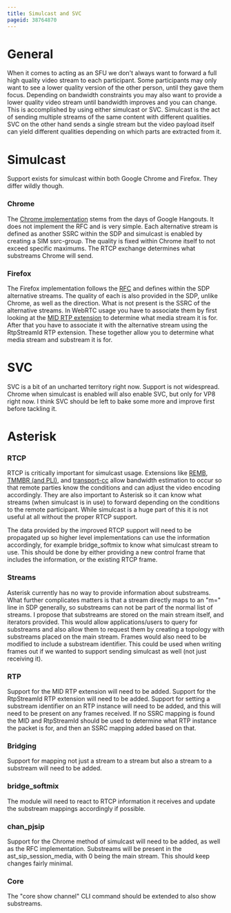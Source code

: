 ```yaml
---
title: Simulcast and SVC
pageid: 38764870
---
```


General
=======

When it comes to acting as an SFU we don't always want to forward a full high quality video stream to each participant. Some participants may only want to see a lower quality version of the other person, until they gave them focus. Depending on bandwidth constraints you may also want to provide a lower quality video stream until bandwidth improves and you can change. This is accomplished by using either simulcast or SVC. Simulcast is the act of sending multiple streams of the same content with different qualities. SVC on the other hand sends a single stream but the video payload itself can yield different qualities depending on which parts are extracted from it.

Simulcast
=========

Support exists for simulcast within both Google Chrome and Firefox. They differ wildly though.

### Chrome

The [Chrome implementation](http://www.rtcbits.com/2014/09/using-native-webrtc-simulcast-support.html) stems from the days of Google Hangouts. It does not implement the RFC and is very simple. Each alternative stream is defined as another SSRC within the SDP and simulcast is enabled by creating a SIM ssrc-group. The quality is fixed within Chrome itself to not exceed specific maximums. The RTCP exchange determines what substreams Chrome will send.

### Firefox

The Firefox implementation follows the [RFC](https://tools.ietf.org/html/draft-ietf-mmusic-sdp-simulcast-10) and defines within the SDP alternative streams. The quality of each is also provided in the SDP, unlike Chrome, as well as the direction. What is not present is the SSRC of the alternative streams. In WebRTC usage you have to associate them by first looking at the [MID RTP extension](https://www.ietf.org/id/draft-ietf-mmusic-sdp-bundle-negotiation-39.txt) to determine what media stream it is for. After that you have to associate it with the alternative stream using the RtpStreamId RTP extension. These together allow you to determine what media stream and substream it is for.

SVC
===

 SVC is a bit of an uncharted territory right now. Support is not widespread. Chrome when simulcast is enabled will also enable SVC, but only for VP8 right now. I think SVC should be left to bake some more and improve first before tackling it.

Asterisk
========

### RTCP

RTCP is critically important for simulcast usage. Extensions like [REMB](https://datatracker.ietf.org/doc/draft-alvestrand-rmcat-remb/), [TMMBR (and PLI)](https://tools.ietf.org/html/rfc5104), and [transport-cc](https://tools.ietf.org/html/draft-holmer-rmcat-transport-wide-cc-extensions-01) allow bandwidth estimation to occur so that remote parties know the conditions and can adjust the video encoding accordingly. They are also important to Asterisk so it can know what streams (when simulcast is in use) to forward depending on the conditions to the remote participant. While simulcast is a huge part of this it is not useful at all without the proper RTCP support.

The data provided by the improved RTCP support will need to be propagated up so higher level implementations can use the information accordingly, for example bridge_softmix to know what simulcast stream to use. This should be done by either providing a new control frame that includes the information, or the existing RTCP frame.

### Streams

Asterisk currently has no way to provide information about substreams. What further complicates matters is that a stream directly maps to an "m=" line in SDP generally, so substreams can not be part of the normal list of streams. I propose that substreams are stored on the main stream itself, and iterators provided. This would allow applications/users to query for substreams and also allow them to request them by creating a topology with substreams placed on the main stream. Frames would also need to be modified to include a substream identifier. This could be used when writing frames out if we wanted to support sending simulcast as well (not just receiving it).

### RTP

Support for the MID RTP extension will need to be added. Support for the RtpStreamId RTP extension will need to be added. Support for setting a substream identifier on an RTP instance will need to be added, and this will need to be present on any frames received. If no SSRC mapping is found the MID and RtpStreamId should be used to determine what RTP instance the packet is for, and then an SSRC mapping added based on that.

### Bridging

Support for mapping not just a stream to a stream but also a stream to a substream will need to be added.

### bridge_softmix

The module will need to react to RTCP information it receives and update the substream mappings accordingly if possible.

### chan_pjsip

Support for the Chrome method of simulcast will need to be added, as well as the RFC implementation. Substreams will be present in the ast_sip_session_media, with 0 being the main stream. This should keep changes fairly minimal.

### Core

The "core show channel" CLI command should be extended to also show substreams.
